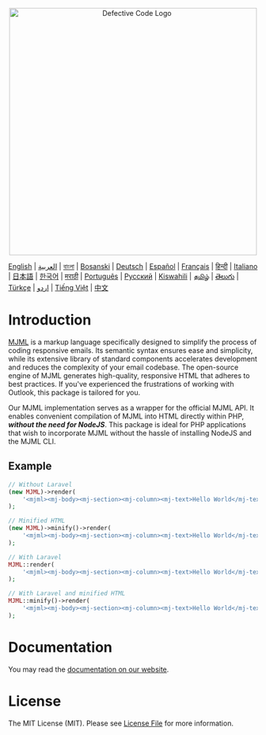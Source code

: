 <p align="center"><img width="500" src="https://defectivecode.com/logos/logo-animated.gif" alt="Defective Code Logo"></p>

[English](https://www.defectivecode.com/packages/mjml/en) |
[العربية](https://www.defectivecode.com/packages/mjml/ar) |
[বাংলা](https://www.defectivecode.com/packages/mjml/bn) |
[Bosanski](https://www.defectivecode.com/packages/mjml/bs) |
[Deutsch](https://www.defectivecode.com/packages/mjml/de) |
[Español](https://www.defectivecode.com/packages/mjml/es) |
[Français](https://www.defectivecode.com/packages/mjml/fr) |
[हिन्दी](https://www.defectivecode.com/packages/mjml/hi) |
[Italiano](https://www.defectivecode.com/packages/mjml/it) |
[日本語](https://www.defectivecode.com/packages/mjml/ja) |
[한국어](https://www.defectivecode.com/packages/mjml/ko) |
[मराठी](https://www.defectivecode.com/packages/mjml/mr) |
[Português](https://www.defectivecode.com/packages/mjml/pt) |
[Русский](https://www.defectivecode.com/packages/mjml/ru) |
[Kiswahili](https://www.defectivecode.com/packages/mjml/sw) |
[தமிழ்](https://www.defectivecode.com/packages/mjml/ta) |
[తెలుగు](https://www.defectivecode.com/packages/mjml/te) |
[Türkçe](https://www.defectivecode.com/packages/mjml/tr) |
[اردو](https://www.defectivecode.com/packages/mjml/ur) |
[Tiếng Việt](https://www.defectivecode.com/packages/mjml/vi) |
[中文](https://www.defectivecode.com/packages/mjml/zh)

# Introduction

[MJML](https://mjml.io/) is a markup language specifically designed to simplify the process of coding responsive emails.
Its semantic syntax ensures ease and simplicity, while its extensive library of standard components accelerates
development and reduces the complexity of your email codebase. The open-source engine of MJML generates high-quality,
responsive HTML that adheres to best practices. If you've experienced the frustrations of working with Outlook, this
package is tailored for you.

Our MJML implementation serves as a wrapper for the official MJML API. It enables convenient compilation of MJML into
HTML directly within PHP, _**without the need for NodeJS**_. This package is ideal for PHP applications that wish to
incorporate MJML without the hassle of installing NodeJS and the MJML CLI.

## Example

```php
// Without Laravel
(new MJML)->render(
    '<mjml><mj-body><mj-section><mj-column><mj-text>Hello World</mj-text></mj-column></mj-section></mj-body></mjml>'
);

// Minified HTML
(new MJML)->minify()->render(
    '<mjml><mj-body><mj-section><mj-column><mj-text>Hello World</mj-text></mj-column></mj-section></mj-body></mjml>'
);

// With Laravel
MJML::render(
    '<mjml><mj-body><mj-section><mj-column><mj-text>Hello World</mj-text></mj-column></mj-section></mj-body></mjml>'
);

// With Laravel and minified HTML
MJML::minify()->render(
    '<mjml><mj-body><mj-section><mj-column><mj-text>Hello World</mj-text></mj-column></mj-section></mj-body></mjml>'
);
```

# Documentation

You may read the [documentation on our website](https://www.defectivecode.com/packages/mjml/en).

# License

The MIT License (MIT). Please see [License File](LICENSE.md) for more information.
